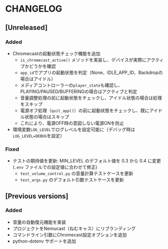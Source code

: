 # CHANGELOG

## [Unreleased]

### Added
- Chromecastの起動状態チェック機能を追加
  - `is_chromecast_active()` メソッドを実装し、デバイスが実際にアクティブかどうかを確認
  - `app_id`でアプリの起動状態を判定（None、IDLE_APP_ID、Backdropの場合はアイドル）
  - メディアコントローラーの`player_state`も確認し、PLAYING/PAUSED/BUFFERINGの場合はアクティブと判定
  - 音量調整処理の前に起動状態をチェックし、アイドル状態の場合は処理をスキップ
  - 電源オフ処理（`quit_app()`）の前に起動状態をチェックし、既にアイドル状態の場合はスキップ
  - これにより、電源OFF時の意図しない電源ONを防止
- 環境変数`LOG_LEVEL`でログレベルを設定可能に（デバッグ時は`LOG_LEVEL=DEBUG`を設定）

### Fixed
- テストの期待値を更新: MIN_LEVEL のデフォルト値を 0.3 から 0.4 に変更 (`.env` ファイルでの設定値に合わせて修正)
  - `test_volume_control.py` の音量計算テストケースを更新
  - `test_args.py` のデフォルト引数テストケースを更新

## [Previous versions]

### Added
- 音量の自動復元機能を実装
- プロジェクトをNemucast（ねむキャス）にリブランディング
- コマンドライン引数にChromecast設定オプションを追加
- python-dotenv サポートを追加